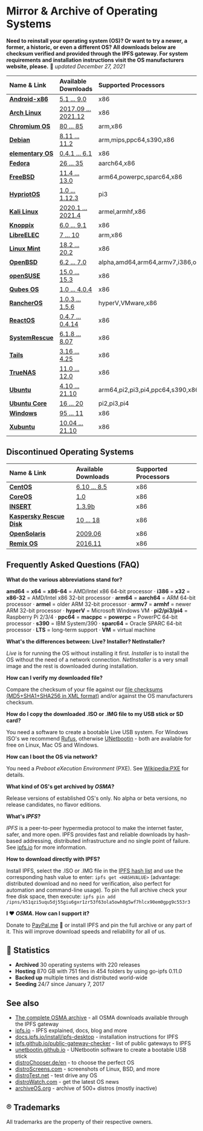 Mirror & Archive of Operating Systems
=====================================

**Need to reinstall your operating system (OS)? Or want to try a newer, a former, a historic, or even a different OS? All downloads below are checksum verified and provided through the IPFS gateway. For system requirements and installation instructions visit the OS manufacturers website, please.** 📅 *updated December 27, 2021*

| Name & Link                                      | Available Downloads                                                                            | Supported Processors |
| :----------------------------------------------- | :--------------------------------------------------------------------------------------------- | :------------------- |
| **[Android-x86](https://www.android-x86.org)**   | [5.1 ... 9.0](https://cloudflare-ipfs.com/ipfs/QmdQrao7eUjcZ1GbR8rG21PnAw1vs5VWrvUFCvsDFGaMk8)         | x86                  |
| **[Arch Linux](https://archlinux.org)**          | [2017.09 ... 2021.12](https://cloudflare-ipfs.com/ipfs/QmerGm4cXRKLD68huovhn1MDLtzdAEAVQnZcn1xWQMtFAy) | x86                  |
| **[Chromium OS](https://www.chromium.org/chromium-os)** | [80 ... 85](https://cloudflare-ipfs.com/ipfs/QmZF34ExoBB1a5cforj7n1fM9KpryNSvjGdLSFSV6vrzFb)    | arm,x86              |
| **[Debian](https://www.debian.org)**             | [8.11 ... 11.2](https://cloudflare-ipfs.com/ipfs/Qmd3Ae2keQ5ER2UAVYCaG6TriS8YjDHycs5XXcbjhR78Zc)       | arm,mips,ppc64,s390,x86 | 
| **[elementary OS](https://elementary.io)**       | [0.4.1 ... 6.1](https://cloudflare-ipfs.com/ipfs/QmSCM4gJE11P1eYi5J2CihkZJ3q3tcgx4DiKXAhw9ULcfQ)       | x86                  |
| **[Fedora](https://getfedora.org)**              | [26 ... 35](https://cloudflare-ipfs.com/ipfs/QmXJnxmSoFKbkpjBnd3DPKMeKjFzGGjuU4rrkTVZxwayYb)           | aarch64,x86          |
| **[FreeBSD](https://www.freebsd.org)**           | [11.4 ... 13.0](https://cloudflare-ipfs.com/ipfs/QmSqaz3ctfHx24NREV8M6ogZrj4XCKnwa78xUD1vmof14Z)       | arm64,powerpc,sparc64,x86 |
| **[HypriotOS](https://blog.hypriot.com)**        | [1.0 ... 1.12.3](https://cloudflare-ipfs.com/ipfs/QmVaauqYstcdrtz4XhmYAtBamyQKCjTZyH6NViQHXiV1r9)      | pi3                  |
| **[Kali Linux](https://www.kali.org)**           | [2020.1 ... 2021.4](https://cloudflare-ipfs.com/ipfs/QmQYEfKPWNXjCB2XWUTbqJ1i8oBuQ3fHEtY6NbtTbUXN3F)   | armel,armhf,x86      |
| **[Knoppix](http://www.knoppix.org/)**           | [6.0 ... 9.1](https://cloudflare-ipfs.com/ipfs/QmS9ZHoBcM6Q98UUiqhhvUAi7hbj39Yuy2bRNxhhVpr3QN)         | x86                  |
| **[LibreELEC](https://libreelec.tv)**            | [7 ... 10](https://cloudflare-ipfs.com/ipfs/QmNizFB7pAcs84kAcWyew4p31bJv6KMxUeD15YxLnsGMQ7)            | arm,x86              |
| **[Linux Mint](https://linuxmint.com)**          | [18.2 ... 20.2](https://cloudflare-ipfs.com/ipfs/Qmf7r8dCUsh5iB1ca3eRxkkcQyaR8WjJpHZsx7eQP4eiQv)       | x86                  |
| **[OpenBSD](http://www.openbsd.org)**            | [6.2 ... 7.0](https://cloudflare-ipfs.com/ipfs/Qmb46A7rddwpdb2399uxU4h1d7mNwBxZYwmFioNCz7WXRC)         | alpha,amd64,arm64,armv7,i386,octeon,powerpc64,sparc64 |
| **[openSUSE](https://www.opensuse.org)**         | [15.0 ... 15.3](https://cloudflare-ipfs.com/ipfs/QmNcvhQWgzv946PAT1dBEN5FHJphB6W9kyEcZeDECNYMGM)       | x86                  | 
| **[Qubes OS](https://www.qubes-os.org/)**        | [1.0 ... 4.0.4](https://cloudflare-ipfs.com/ipfs/QmR433KbGHuXSZvukNNahyy61QFw4zD8e1nRuGzgtzbFYk)       | x86                  |
| **[RancherOS](http://rancher.com/rancher-os/)**  | [1.0.3 ... 1.5.6](https://cloudflare-ipfs.com/ipfs/QmT4NQYJU6mMmpJ9moooPgJpJDVoNP9rL7H3yumqpUqgb4)     | hyperV,VMware,x86    |
| **[ReactOS](https://www.reactos.org)**           | [0.4.7 ... 0.4.14](https://cloudflare-ipfs.com/ipfs/QmeLeyuUsFJJx96HvEAsneJpG6PsZZLupkbLms8AvzHUY1)    | x86                  |
| **[SystemRescue](http://www.system-rescue-cd.org/)**| [6.1.8 ... 8.07](https://cloudflare-ipfs.com/ipfs/QmWDfkmHLsdDeZg2WRmu1JGctHrtCDxuThXpYHp9FqbepZ)   | x86                  |
| **[Tails](https://tails.boum.org/)**             | [3.16 ... 4.25](https://cloudflare-ipfs.com/ipfs/QmUNtXtHq5M47kySzx3DkJU1ktF2kZDNVs8HL3NMRvbbbV)       | x86                  |
| **[TrueNAS](https://www.truenas.org)**           | [11.0 ... 12.0](https://cloudflare-ipfs.com/ipfs/Qma3n1u5J3hmiTGu3nz3u5Ln7BQh9Eyodwd1sfV2mJoynW)       | x86                  |
| **[Ubuntu](https://www.ubuntu.com/)**            | [4.10 ... 21.10](https://cloudflare-ipfs.com/ipfs/QmNemDv4GfWqazDMhyYiofGGkaAZnd4nmYQ7vM8mQ6EjZ7)      | arm64,pi2,pi3,pi4,ppc64,s390,x86 |
| **[Ubuntu Core](https://www.ubuntu.com/core)**   | [16 ... 20](https://cloudflare-ipfs.com/ipfs/QmdZRfLgQrh71X3ng1avdrbVyrLz2tECEY3AAaT3bRZ5wE)           | pi2,pi3,pi4          |
| **[Windows](https://www.microsoft.com)**         | [95 ... 11](https://cloudflare-ipfs.com/ipfs/QmcLU6YPRes87qzZHcVjKbh9jZrCwJvBjXz9Y1dqVcytAf)           | x86                  |
| **[Xubuntu](https://www.xubuntu.org)**           | [10.04 ... 21.10](https://cloudflare-ipfs.com/ipfs/QmXrc8bCtFtcr31iskFe2ayRyMs5vxY4es3bSAftR9M6tg)     | x86                  |

## Discontinued Operating Systems 

| Name & Link                                      | Available Downloads                                                                            | Supported Processors |
| :----------------------------------------------- | :--------------------------------------------------------------------------------------------- | :------------------- |
| **[CentOS](https://www.centos.org)**             | [6.10 ... 8.5](https://cloudflare-ipfs.com/ipfs/QmaC9xT1AEz5BwRsAvz15ND5vCp6Jz76BJoiKN2o4emQFs)        | x86                  |
| **[CoreOS](https://coreos.com/)**                | [1.0](https://cloudflare-ipfs.com/ipfs/QmZq9a53v9cepjhVsPN6S3sd12tntnxJiECtZFkcH8KBX9)                 | x86                  |
| **[INSERT](https://www.inside-security.de/insert.html)** | [1.3.9b](https://cloudflare-ipfs.com/ipfs/QmVpmV9bSigEbC4MTaw9G7x3USgeCEfPeTtERc3VFYEymx)      | x86                  |
| **[Kaspersky Rescue Disk](https://support.kaspersky.com/viruses/rescuedisk)** | [10 ... 18](https://cloudflare-ipfs.com/ipfs/QmVMeBhS7K3DMXxuF3Q1MbSdANT1b4mkwXCp7nqLV6n4Lt) | x86|
| **[OpenSolaris](https://www.oracle.com/technetwork/server-storage/solaris/index-135144.html)** | [2009.06](https://cloudflare-ipfs.com/ipfs/QmdRpuTZTyKsQSXPt3dyv6WdTY7ZyaRkkU5S3Z9tkPriPv) | x86    |
| **[Remix OS](http://cn.jide.com/remixos)**       | [2016.11](https://storry.tv/ipfs/QmPhohZB29FNYqjBmxvPeXB1Jbd1anSq9tfXDE2xhZM54u)             | x86                  |

## Frequently Asked Questions (FAQ)

**What do the various abbreviations stand for?**

**amd64** = **x64** = **x86-64** = AMD/Intel x86 64-bit processor · **i386** = **x32** = **x86-32** = AMD/Intel x86 32-bit processor  ·  **arm64** = **aarch64** = ARM 64-bit processor · **armel** = older ARM 32-bit processor · **armv7** = **armhf** = newer ARM 32-bit processor · **hyperV** = Microsoft Windows VM · **pi2/pi3/pi4** = Raspberry Pi 2/3/4 · **ppc64** = **macppc** = **powerpc** = PowerPC 64-bit processor · **s390** = IBM System/390 · **sparc64** = Oracle SPARC 64-bit processor · **LTS** = long-term support · **VM** = virtual machine

**What's the differences between: Live? Installer? NetInstaller?**

*Live* is for running the OS without installing it first. *Installer* is to install the OS without the need of a network connection. *NetInstaller* is a very small image and the rest is downloaded during installation.

**How can I verify my downloaded file?**

Compare the checksum of your file against our [file checksums (MD5+SHA1+SHA256 in XML format)](/Downloads/file_checksums.xml) and/or against the OS manufacturers checksum.

**How do I copy the downloaded .ISO or .IMG file to my USB stick or SD card?**

You need a software to create a bootable Live USB system. For Windows ISO's we recommend [Rufus](https://rufus.ie), otherwise [UNetbootin](https://unetbootin.github.io) - both are available for free on Linux, Mac OS and Windows.

**How can I boot the OS via network?**

You need a *Preboot eXecution Environment* (PXE). See [Wikipedia:PXE](https://en.wikipedia.org/wiki/Preboot_Execution_Environment) for details.

**What kind of OS's get archived by *OSMA*?**

Release versions of established OS's only. No alpha or beta versions, no release candidates, no flavor editions.

**What's *IPFS*?**

*IPFS* is a peer-to-peer hypermedia protocol to make the internet faster, safer, and more open. IPFS provides fast and reliable downloads by hash-based addressing, distributed infrastructure and no single point of failure. See [ipfs.io](https://ipfs.io) for more information.

**How to download directly with IPFS?**

Install IPFS, select the .ISO or .IMG file in the [IPFS hash list](https://github.com/fleschutz/OSMA/blob/main/Downloads/IPFS_hashes.txt) and use the corresponding hash value to enter: `ipfs get <HASHVALUE>` (advantage: distributed download and no need for verification, also perfect for automation and command-line usage). To pin the full archive check your free disk space, then execute: `ipfs pin add /ipns/k51qzi5uqu5dj55giu6gxr1zr53f63ola5owh8g5wf7hlcx90em0gpg9c553r3`

**I ❤️ *OSMA*. How can I support it?**

Donate to [PayPal.me](https://www.paypal.me/Fleschutz) 👏 or install IPFS and pin the full archive or any part of it. This will improve download speeds and reliability for all of us.

##  🔎 Statistics

- **Archived** 30 operating systems with 220 releases
- **Hosting** 870 GB with 751 files in 454 folders by using go-ipfs 0.11.0
- **Backed up** multiple times and distributed world-wide
- **Seeding** 24/7 since January 7, 2017

See also
-----

* [The complete OSMA archive](https://cf-ipfs.com/ipns/k51qzi5uqu5dj55giu6gxr1zr53f63ola5owh8g5wf7hlcx90em0gpg9c553r3) - all OSMA downloads available through the IPFS gateway 
* [ipfs.io](https://ipfs.io) - IPFS explained, docs, blog and more
* [docs.ipfs.io/install/ipfs-desktop](https://docs.ipfs.io/install/ipfs-desktop/) - installation instructions for IPFS
* [ipfs.github.io/public-gateway-checker](https://ipfs.github.io/public-gateway-checker/) - list of public gateways to IPFS
* [unetbootin.github.io](https://unetbootin.github.io) - UNetbootin software to create a bootable USB stick
* [distroChooser.de/en](https://distrochooser.de/en/) - to choose the perfect OS
* [distroScreens.com](http://www.distroscreens.com) - screenshots of Linux, BSD, and more
* [distroTest.net](https://distrotest.net/) - test drive any OS
* [distroWatch.com](https://distrowatch.com) - get the latest OS news
* [archiveOS.org](https://www.archiveos.org) - archive of 500+ distros (mostly inactive)

## ® Trademarks

All trademarks are the property of their respective owners.

